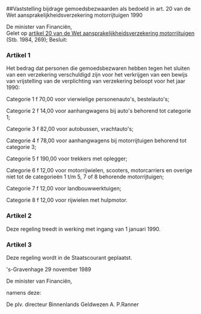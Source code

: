 <meta http-equiv='Content-Type' content='text/html; charset=utf-8' />

##Vaststelling bijdrage gemoedsbezwaarden als bedoeld in art. 20 van de Wet aansprakelijkheidsverzekering motorrijtuigen 1990

De minister van Financiën,  
Gelet op [artikel 20 van de Wet aansprakelijkheidsverzekering motorrijtuigen](../../../../../../../../../../../../../../wet/wet/aansprakelijkheidsverzekering/motorrijtuigen/BWBR0002415/README.md) (Stb. 1984, 269);
Besluit:    

### Artikel  1  

Het bedrag dat personen die gemoedsbezwaren hebben tegen het sluiten van een verzekering verschuldigd zijn voor het verkrijgen van een bewijs van vrijstelling van de verplichting van verzekering beloopt voor het jaar 1990: 

Categorie 1 f 70,00 voor vierwielige personenauto's, bestelauto's;  

Categorie 2 f 14,00 voor aanhangwagens bij auto's behorend tot categorie 1;  

Categorie 3 f 82,00 voor autobussen, vrachtauto's;  

Categorie 4 f 78,00 voor aanhangwagens bij motorrijtuigen behorend tot categorie 3;  

Categorie 5 f 190,00 voor trekkers met oplegger;  

Categorie 6 f 12,00 voor motorrijwielen, scooters, motorcarriers en overige niet tot de categorieën 1 t/m 5, 7 of 8 behorende motorrijtuigen;  

Categorie 7 f 12,00 voor landbouwwerktuigen;  

Categorie 8 f 12,00 voor rijwielen met hulpmotor.    

### Artikel  2  

Deze regeling treedt in werking met ingang van 1 januari 1990.  

### Artikel  3  

Deze regeling wordt in de Staatscourant geplaatst.  

's-Gravenhage 
29 november 1989    

De 
minister van Financiën, 

namens deze: 

De 
plv. directeur Binnenlands Geldwezen
A. P.Ranner    
